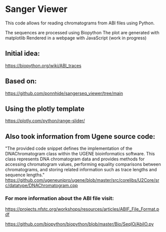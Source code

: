 # Sanger Viewer

This code allows for reading chromatograms from ABI files using Python.

The sequences are processed using Biopython
The plot are generated with matplotlib
Rendered in a webpage with JavaScript (work in progress)

## Initial idea:
https://biopython.org/wiki/ABI_traces

## Based on:
https://github.com/ponnhide/sangerseq_viewer/tree/main

## Using the plotly template
https://plotly.com/python/range-slider/


## Also took information from Ugene source code:
"The provided code snippet defines the implementation of the DNAChromatogram class within the UGENE bioinformatics software. This class represents DNA chromatogram data and provides methods for accessing chromatogram values, performing equality comparisons between chromatograms, and storing related information such as trace lengths and sequence lengths."
https://github.com/ugeneunipro/ugene/blob/master/src/corelibs/U2Core/src/datatype/DNAChromatogram.cpp


### For more information about the ABI file visit:
https://projects.nfstc.org/workshops/resources/articles/ABIF_File_Format.pdf

https://github.com/biopython/biopython/blob/master/Bio/SeqIO/AbiIO.py